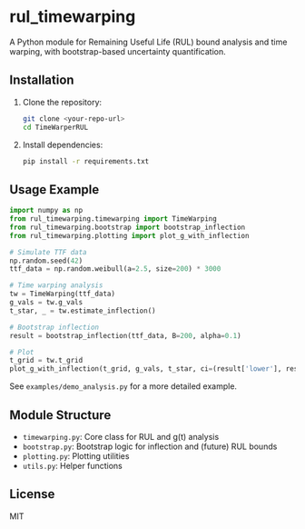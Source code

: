 # rul_timewarping

A Python module for Remaining Useful Life (RUL) bound analysis and time warping, with bootstrap-based uncertainty quantification.

## Installation

1. Clone the repository:
   ```bash
   git clone <your-repo-url>
   cd TimeWarperRUL
   ```
2. Install dependencies:
   ```bash
   pip install -r requirements.txt
   ```

## Usage Example

```python
import numpy as np
from rul_timewarping.timewarping import TimeWarping
from rul_timewarping.bootstrap import bootstrap_inflection
from rul_timewarping.plotting import plot_g_with_inflection

# Simulate TTF data
np.random.seed(42)
ttf_data = np.random.weibull(a=2.5, size=200) * 3000

# Time warping analysis
tw = TimeWarping(ttf_data)
g_vals = tw.g_vals
t_star, _ = tw.estimate_inflection()

# Bootstrap inflection
result = bootstrap_inflection(ttf_data, B=200, alpha=0.1)

# Plot
t_grid = tw.t_grid
plot_g_with_inflection(t_grid, g_vals, t_star, ci=(result['lower'], result['upper']))
```

See `examples/demo_analysis.py` for a more detailed example.

## Module Structure
- `timewarping.py`: Core class for RUL and g(t) analysis
- `bootstrap.py`: Bootstrap logic for inflection and (future) RUL bounds
- `plotting.py`: Plotting utilities
- `utils.py`: Helper functions

## License
MIT 